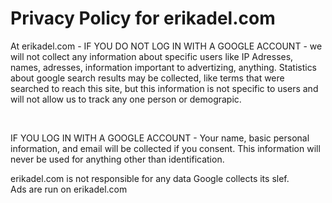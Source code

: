 
<html>
<head>
<script async src="https://pagead2.googlesyndication.com/pagead/js/adsbygoogle.js?client=ca-pub-1013228705311212"
     crossorigin="anonymous"></script>
</head>
<body>
<h1>Privacy Policy for erikadel.com</h1>
<p>At erikadel.com - IF YOU DO NOT LOG IN WITH A GOOGLE ACCOUNT - we will not collect any information about specific users like IP Adresses, names, adresses, information important to advertizing, anything. Statistics about google search results may be collected, like terms that were searched to reach this site, but this information is not specific to users and will not allow us to track any one person or demograpic.</p>
  <br>
  <p> IF YOU LOG IN WITH A GOOGLE ACCOUNT - Your name, basic personal information, and email will be collected if you consent. This information will never be used for anything other than identification.</p>
  <p>erikadel.com is not responsible for any data Google collects its slef.
    <br>
    Ads are run on erikadel.com</p>
</body>
</html>
